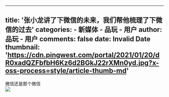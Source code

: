 
---
title: '张小龙讲了下微信的未来，我们帮他梳理了下微信的过去'
categories: 
    - 新媒体
    - 品玩 - 用户
author: 品玩 - 用户
comments: false
date: Invalid Date
thumbnail: 'https://cdn.pingwest.com/portal/2021/01/20/dR0xadQZFbfbH6Kz6d2BGkJ22rXMn0yd.jpg?x-oss-process=style/article-thumb-md'
---

<div>   
微信还是那个微信<br><img src="https://cdn.pingwest.com/portal/2021/01/20/dR0xadQZFbfbH6Kz6d2BGkJ22rXMn0yd.jpg?x-oss-process=style/article-thumb-md" referrerpolicy="no-referrer">  
</div>
            